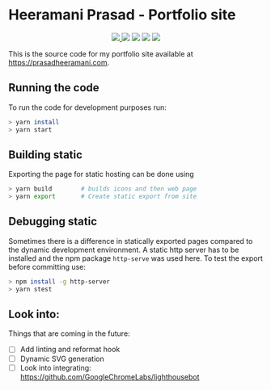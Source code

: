 # Heeramani Prasad - Portfolio site

<p align="center">
    <a href="https://circleci.com/gh/hannesrabo/next-portfolio">
        <img src="https://circleci.com/gh/hannesrabo/next-portfolio.svg?style=svg">
    </a>
    <img src="https://lighthouse-badge.appspot.com/?score=100">
    <img src="https://img.shields.io/badge/commitizen-friendly-brightgreen.svg">
    <img src="https://img.shields.io/github/release/hannesrabo/next-portfolio.svg">
    <img src="https://img.shields.io/github/license/hannesrabo/next-portfolio.svg">
</p>

This is the source code for my portfolio site available at <https://prasadheeramani.com>.

## Running the code

To run the code for development purposes run:

```bash
> yarn install
> yarn start
```

## Building static

Exporting the page for static hosting can be done using

```bash
> yarn build 		# builds icons and then web page
> yarn export		# Create static export from site
```

## Debugging static

Sometimes there is a difference in statically exported pages compared to the dynamic development environment. A static http server has to be installed and the npm package `http-serve` was used here. To test the export before committing use:

```bash
> npm install -g http-server
> yarn stest
```

## Look into:

Things that are coming in the future:

- [ ] Add linting and reformat hook
- [ ] Dynamic SVG generation
- [ ] Look into integrating: https://github.com/GoogleChromeLabs/lighthousebot

